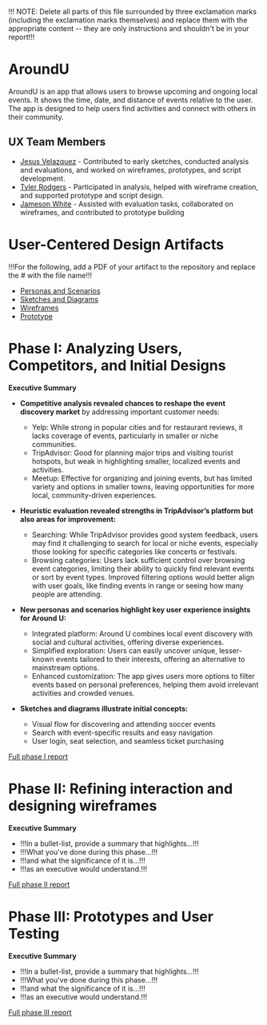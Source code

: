 !!! NOTE: Delete all parts of this file surrounded by three exclamation marks (including the exclamation marks themselves) and replace them with the appropriate content -- they are only instructions and shouldn't be in your report!!!

# AroundU

AroundU is an app that allows users to browse upcoming and ongoing local events. It shows the time, date, and distance of events relative to the user. The app is designed to help users find activities and connect with others in their community.

## UX Team Members

* [Jesus Velazquez](https://jesus-portfolio-link.com) - Contributed to early sketches, conducted analysis and evaluations, and worked on wireframes, prototypes, and script development.
* [Tyler Rodgers](https://tyler-portfolio-link.com) - Participated in analysis, helped with wireframe creation, and supported prototype and script design.
* [Jameson White](https://jameson-portfolio-link.com) - Assisted with evaluation tasks, collaborated on wireframes, and contributed to prototype building

# User-Centered Design Artifacts
 
!!!For the following, add a PDF of your artifact to the repository and replace the # with the file name!!!

* [Personas and Scenarios](personas/)
* [Sketches and Diagrams](sketches/)
* [Wireframes](wireframes/)
* [Prototype](#)

# Phase I: Analyzing Users, Competitors, and Initial Designs

**Executive Summary**


- **Competitive analysis revealed chances to reshape the event discovery market** by addressing important customer needs:  
   - Yelp: While strong in popular cities and for restaurant reviews, it lacks coverage of events, particularly in smaller or niche communities.  
   - TripAdvisor: Good for planning major trips and visiting tourist hotspots, but weak in highlighting smaller, localized events and activities.  
   - Meetup: Effective for organizing and joining events, but has limited variety and options in smaller towns, leaving opportunities for more local, community-driven experiences.

- **Heuristic evaluation revealed strengths in TripAdvisor’s platform but also areas for improvement:**

   - Searching: While TripAdvisor provides good system feedback, users may find it challenging to search for local or niche events, especially those looking for specific categories like concerts or festivals.
   - Browsing categories: Users lack sufficient control over browsing event categories, limiting their ability to quickly find relevant events or sort by event types. Improved filtering options would better align with user goals, like finding events in range or seeing how many people are attending.

- **New personas and scenarios highlight key user experience insights for Around U:**

   - Integrated platform: Around U combines local event discovery with social and cultural activities, offering diverse experiences.
   - Simplified exploration: Users can easily uncover unique, lesser-known events tailored to their interests, offering an alternative to mainstream options.
   - Enhanced customization: The app gives users more options to filter events based on personal preferences, helping them avoid irrelevant activities and crowded venues.

- **Sketches and diagrams illustrate initial concepts:**

   - Visual flow for discovering and attending soccer events
   - Search with event-specific results and easy navigation
   - User login, seat selection, and seamless ticket purchasing




[Full phase I report](phaseI/)

# Phase II: Refining interaction and designing wireframes

**Executive Summary**

* !!!In a bullet-list, provide a summary that highlights...!!!
* !!!What you've done during this phase...!!!
* !!!and what the significance of it is...!!!
* !!!as an executive would understand.!!!

[Full phase II report](phaseII/)

# Phase III: Prototypes and User Testing

**Executive Summary**

* !!!In a bullet-list, provide a summary that highlights...!!!
* !!!What you've done during this phase...!!!
* !!!and what the significance of it is...!!!
* !!!as an executive would understand.!!!

[Full phase III report](phaseIII/)
